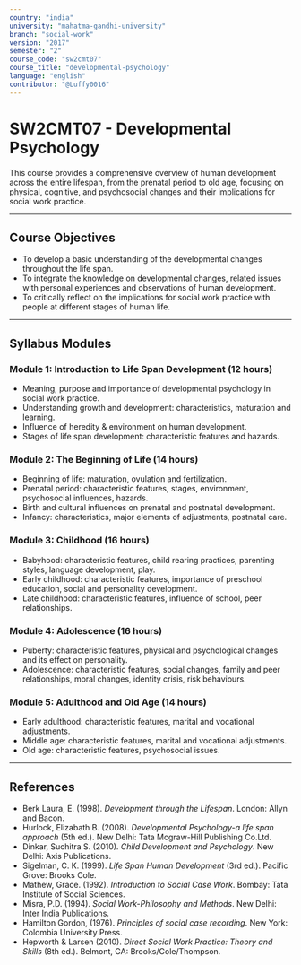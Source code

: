 ```yaml
---
country: "india"
university: "mahatma-gandhi-university"
branch: "social-work"
version: "2017"
semester: "2"
course_code: "sw2cmt07"
course_title: "developmental-psychology"
language: "english"
contributor: "@Luffy0016"
---
```

# SW2CMT07 - Developmental Psychology

This course provides a comprehensive overview of human development across the entire lifespan, from the prenatal period to old age, focusing on physical, cognitive, and psychosocial changes and their implications for social work practice.

---
## Course Objectives

* To develop a basic understanding of the developmental changes throughout the life span.
* To integrate the knowledge on developmental changes, related issues with personal experiences and observations of human development.
* To critically reflect on the implications for social work practice with people at different stages of human life.

---
## Syllabus Modules

### Module 1: Introduction to Life Span Development (12 hours)
* Meaning, purpose and importance of developmental psychology in social work practice.
* Understanding growth and development: characteristics, maturation and learning.
* Influence of heredity & environment on human development.
* Stages of life span development: characteristic features and hazards.

### Module 2: The Beginning of Life (14 hours)
* Beginning of life: maturation, ovulation and fertilization.
* Prenatal period: characteristic features, stages, environment, psychosocial influences, hazards.
* Birth and cultural influences on prenatal and postnatal development.
* Infancy: characteristics, major elements of adjustments, postnatal care.

### Module 3: Childhood (16 hours)
* Babyhood: characteristic features, child rearing practices, parenting styles, language development, play.
* Early childhood: characteristic features, importance of preschool education, social and personality development.
* Late childhood: characteristic features, influence of school, peer relationships.

### Module 4: Adolescence (16 hours)
* Puberty: characteristic features, physical and psychological changes and its effect on personality.
* Adolescence: characteristic features, social changes, family and peer relationships, moral changes, identity crisis, risk behaviours.

### Module 5: Adulthood and Old Age (14 hours)
* Early adulthood: characteristic features, marital and vocational adjustments.
* Middle age: characteristic features, marital and vocational adjustments.
* Old age: characteristic features, psychosocial issues.

---
## References
* Berk Laura, E. (1998). *Development through the Lifespan*. London: Allyn and Bacon.
* Hurlock, Elizabath B. (2008). *Developmental Psychology-a life span approach* (5th ed.). New Delhi: Tata Mcgraw-Hill Publishing Co.Ltd.
* Dinkar, Suchitra S. (2010). *Child Development and Psychology*. New Delhi: Axis Publications.
* Sigelman, C. K. (1999). *Life Span Human Development* (3rd ed.). Pacific Grove: Brooks Cole.
* Mathew, Grace. (1992). *Introduction to Social Case Work*. Bombay: Tata Institute of Social Sciences.
* Misra, P.D. (1994). *Social Work-Philosophy and Methods*. New Delhi: Inter India Publications.
* Hamilton Gordon, (1976). *Principles of social case recording*. New York: Colombia University Press.
* Hepworth & Larsen (2010). *Direct Social Work Practice: Theory and Skills* (8th ed.). Belmont, CA: Brooks/Cole/Thompson.